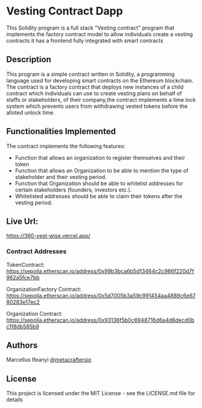 # Vesting Contract Dapp

This Solidity program is a full stack "Vesting contract" program that implements the factory contract model to allow individuals create a vesting contracts it has a frontend fully integrated with smart contracts

## Description

This program is a simple contract written in Solidity, a programming language used for developing smart contracts on the Ethereum blockchain. The contract is a factory contract that deploys new instances of a child contract which individuals can use to create vesting plans on behalf of staffs or stakeholders, of their company,the contract implements a time lock system which prevents users from withdrawing vested tokens before the alloted unlock time.

## Functionalities Implemented

The contract implements the following features:

- Function that allows an organization to register themselves and their token
- Function that allows an Organization to be able to mention the type of stakeholder and their vesting period.
- Function that Organization should be able to whitelist addresses for certain stakeholders (founders, investors etc.).
- Whitelisted addresses should be able to claim their tokens after the vesting period.

## Live Url:

https://360-vest-wise.vercel.app/

### Contract Addresses

TokenContract:
https://sepolia.etherscan.io/address/0x99b3bca6b5d13464c2c986f220d7f962a5fce7bb

OrganizationFactory Contract:
https://sepolia.etherscan.io/address/0x5d7005b3a59c991454aa4889c6e6780283e17ec2

Organization Contract:
https://sepolia.etherscan.io/address/0x93136f5b0c6948716d6a4d8decd0bc1f8db585b9

## Authors

Marcellus Ifeanyi
[@metacraftersio](https://twitter.com/Mars_Energy)

## License

This project is licensed under the MIT License - see the LICENSE.md file for details

